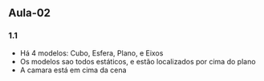 ## Aula-02

### 1.1

- Há 4 modelos: Cubo, Esfera, Plano, e Eixos
- Os modelos sao todos estáticos, e estão localizados por cima do plano
- A camara está em cima da cena



